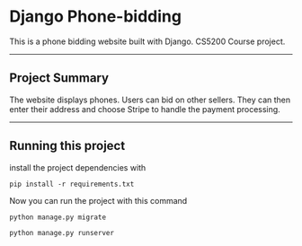 # Django Phone-bidding

This is a phone bidding website built with Django. CS5200 Course project.

---

## Project Summary

The website displays phones. Users can bid on other sellers. They can then enter their address and choose Stripe to handle the payment processing.

---

## Running this project

install the project dependencies with

```
pip install -r requirements.txt
```

Now you can run the project with this command

```
python manage.py migrate

python manage.py runserver
```
